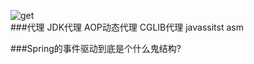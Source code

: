 
![get](https://img.alicdn.com/imgextra/i3/1804849587/TB22vkhapHzQeBjSZFsXXbGvXXa_!!1804849587.png)<br/>
###代理
JDK代理
AOP动态代理
CGLIB代理
javassitst
asm   

###Spring的事件驱动到底是个什么鬼结构?























































